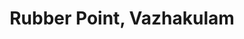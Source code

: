 ---
title: "Rubber Point, Vazhakulam"
url: /vazhakulam/rubber-point-vazhakulam/
shop: Landwirtschaftlich
---